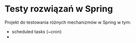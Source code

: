 # Testy rozwiązań w Spring 

Projekt do testowania różnych mechanizmów w Spring w tym: 
- scheduled tasks (~cron)
- 
